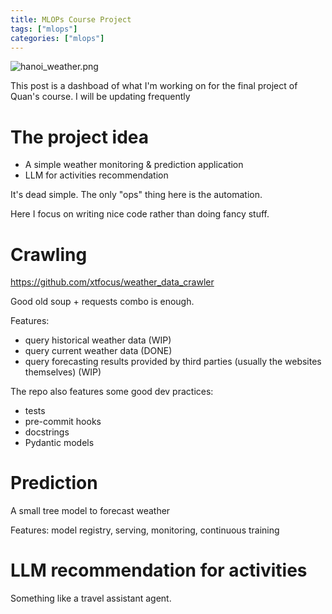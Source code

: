 ```yaml
---
title: MLOPs Course Project
tags: ["mlops"]
categories: ["mlops"]
---
```


![hanoi_weather.png](/home/tung/websites/my_note/content/attachments/hanoi_weather.png)

This post is a dashboad of what I'm working on for the final project of Quan's course. I will be updating frequently

# The project idea

- A simple weather monitoring & prediction application 
- LLM for activities recommendation

It's dead simple. The only "ops" thing here is the automation.

Here I focus on writing nice code rather than doing fancy stuff.

# Crawling

https://github.com/xtfocus/weather_data_crawler

Good old soup + requests combo is enough.

Features:

- query historical weather data (WIP)
- query current weather data (DONE)
- query forecasting results provided by third parties (usually the websites themselves) (WIP)

The repo also features some good dev practices:
- tests
- pre-commit hooks
- docstrings
- Pydantic models

# Prediction

A small tree model to forecast weather

Features: model registry, serving, monitoring, continuous training 


# LLM recommendation for activities

Something like a travel assistant agent.
